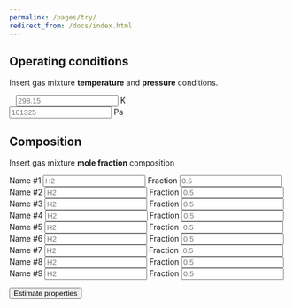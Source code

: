 ```yaml
---
permalink: /pages/try/
redirect_from: /docs/index.html
---
```



<div class="container">
    <h2 class="text-rigth"><b>Operating conditions</b></h2>
    <p class="text-rigth">Insert gas mixture <b>temperature</b> <i class="fa fa-thermometer-full" aria-hidden="true"></i> and <b>pressure</b> <i class="fa fa-tachometer" aria-hidden="true"></i> conditions.</p>
    <div class="form-group">
            <div class="input-group">
                <!--<span class="input-group-addon text-left" id="T-addon">Temperature</span>-->
                <span class="input-group-addon text-left" id="T-addon"><i class="fa fa-thermometer-full" aria-hidden="true">&nbsp;&nbsp;</i></span>
                <input type="number" class="form-control text-right" placeholder="298.15" aria-describedby="T-addon" id="T" min="0">
                <span class="input-group-addon text-right" id="T-addon">K&ensp;</span>
            </div>
    </div>
    <div class="form-group">
        <div class="input-group">
            <!--<span class="input-group-addon text-left" id="P-addon">Pressure&nbsp;&nbsp;&nbsp;&nbsp;&nbsp;&nbsp;&nbsp;&nbsp;&nbsp;</span>-->
            <span class="input-group-addon text-left" id="T-addon"><i class="fa fa-tachometer" aria-hidden="true"></i></span>
            <input type="number" class="form-control text-right" placeholder="101325" aria-describedby="P-addon" id="P" min="0">
            <span class="input-group-addon text-right">Pa</span>
        </div>
    </div>
    <h2 class="text-rigth"><b>Composition</b></h2>
    <p class="text-rigth">Insert gas mixture <b>mole fraction</b> composition</p>
    <!--<div class="row">-->
        <div class="form-group">
            <div class="input-group">
                    <span class="input-group-addon text-center" id="n1-addon">Name #1</span> 
                    <input type="text" class="form-control text-right" placeholder="H2" aria-describedby="n1-addon" id="n1">
                    <span class="input-group-addon text-center" id="x1-addon">Fraction</span> 
                    <input type="text" class="form-control text-right" placeholder="0.5" aria-describedby="x1-addon" id="x1" min="0" max="1">
            </div>
        </div>
    <!--</div>
    <div class="row">-->
        <div class="form-group">
            <div class="input-group">
                    <span class="input-group-addon text-center" id="n2-addon">Name #2</span> 
                    <input type="text" class="form-control text-right" placeholder="H2" aria-describedby="n2-addon" id="n2">
                    <span class="input-group-addon text-center" id="x2-addon">Fraction</span> 
                    <input type="text" class="form-control text-right" placeholder="0.5" aria-describedby="x2-addon" id="x2" min="0" max="1">
            </div>
        </div>
    <!--</div>
    <div class="row">-->
        <div class="form-group">
            <div class="input-group">
                    <span class="input-group-addon text-center" id="n3-addon">Name #3</span> 
                    <input type="text" class="form-control text-right" placeholder="H2" aria-describedby="n3-addon" id="n3">
                    <span class="input-group-addon text-center" id="x3-addon">Fraction</span> 
                    <input type="text" class="form-control text-right" placeholder="0.5" aria-describedby="x3-addon" id="x3" min="0" max="1">
            </div>
        </div>
    <!--</div>
    <div class="row">-->
        <div class="form-group">
            <div class="input-group">
                    <span class="input-group-addon text-center" id="n4-addon">Name #4</span> 
                    <input type="text" class="form-control text-right" placeholder="H2" aria-describedby="n4-addon" id="n4">
                    <span class="input-group-addon text-center" id="x4-addon">Fraction</span> 
                    <input type="text" class="form-control text-right" placeholder="0.5" aria-describedby="x4-addon" id="x4" min="0" max="1">
            </div>
        </div>
    <!--</div>
    <div class="row">-->
        <div class="form-group">
            <div class="input-group">
                    <span class="input-group-addon text-center" id="n5-addon">Name #5</span> 
                    <input type="text" class="form-control text-right" placeholder="H2" aria-describedby="n5-addon" id="n5">
                    <span class="input-group-addon text-center" id="x5-addon">Fraction</span> 
                    <input type="text" class="form-control text-right" placeholder="0.5" aria-describedby="x5-addon" id="x5" min="0" max="1">
            </div>
        </div>
    <!--</div>
    <div class="row">-->
        <div class="form-group">
            <div class="input-group">
                    <span class="input-group-addon text-center" id="n6-addon">Name #6</span> 
                    <input type="text" class="form-control text-right" placeholder="H2" aria-describedby="n6-addon" id="n6">
                    <span class="input-group-addon text-center" id="x6-addon">Fraction</span> 
                    <input type="text" class="form-control text-right" placeholder="0.5" aria-describedby="x6-addon" id="x6" min="0" max="1">
            </div>
        </div>
    <!--</div>
    <div class="row">-->
        <div class="form-group">
            <div class="input-group">
                    <span class="input-group-addon text-center" id="n7-addon">Name #7</span> 
                    <input type="text" class="form-control text-right" placeholder="H2" aria-describedby="n7-addon" id="n7">
                    <span class="input-group-addon text-center" id="x7-addon">Fraction</span> 
                    <input type="text" class="form-control text-right" placeholder="0.5" aria-describedby="x7-addon" id="x7" min="0" max="1">
            </div>
        </div>
    <!--</div>
    <div class="row">-->
        <div class="form-group">
            <div class="input-group">
                    <span class="input-group-addon text-center" id="n8-addon">Name #8</span> 
                    <input type="text" class="form-control text-right" placeholder="H2" aria-describedby="n8-addon" id="n8">
                    <span class="input-group-addon text-center" id="x8-addon">Fraction</span> 
                    <input type="text" class="form-control text-right" placeholder="0.5" aria-describedby="x8-addon" id="x8" min="0" max="1">
            </div>
        </div>
    <!--</div>
    <div class="row">-->
        <div class="form-group">
            <div class="input-group">
                    <span class="input-group-addon text-center" id="n9-addon">Name #9</span> 
                    <input type="text" class="form-control text-right" placeholder="H2" aria-describedby="n9-addon" id="n9">
                    <span class="input-group-addon text-center" id="x9-addon">Fraction</span> 
                    <input type="text" class="form-control text-right" placeholder="0.5" aria-describedby="x9-addon" id="x9" min="0" max="1">
            </div>
        </div>
    <!--</div>-->
</div>

<div class="container">
    <p class="text-center"><button class="btn btn-primary btn-lg" onclick="estimateProperties()"><i class="fa fa-rocket" aria-hidden="true"></i>Estimate properties</button></p>
    <!--
    <div class = "col-md-6 text-center">
        <p class="text-center"><button class="btn btn-primary btn-lg" onclick="estimateProperties()"><i class="fa fa-rocket" aria-hidden="true"></i>&ensp;Estimate properties&ensp;&ensp;</button></p>
    </div>
    <div class = "col-md-6 text-center">
        <p class="text-center"><button class="btn btn-primary btn-lg" onclick="calculateEquilibrium()"><i class="fa fa-spinner" aria-hidden="true"></i>&ensp;&nbsp;Calculate equilibrium</button></p>
    </div>
    -->
</div>


